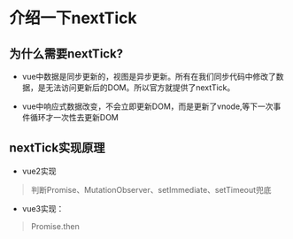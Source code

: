 # 介绍一下nextTick

## 为什么需要nextTick?

- vue中数据是同步更新的，视图是异步更新。所有在我们同步代码中修改了数据，是无法访问更新后的DOM。所以官方就提供了nextTick。

- vue中响应式数据改变，不会立即更新DOM，而是更新了vnode,等下一次事件循环才一次性去更新DOM

## nextTick实现原理

- vue2实现

> 判断Promise、MutationObserver、setImmediate、setTimeout兜底

- vue3实现：

> Promise.then